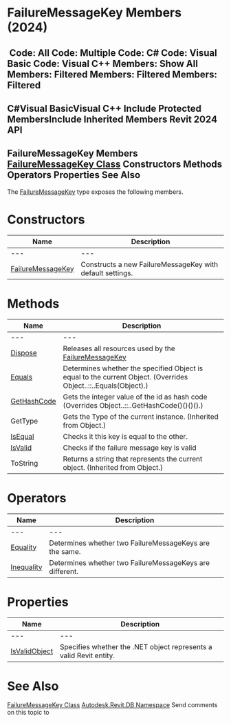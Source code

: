 # FailureMessageKey Members (2024)

﻿
 Code: All Code: Multiple Code: C# Code: Visual Basic Code: Visual C++  Members: Show All Members: Filtered Members: Filtered Members: Filtered   
---  
C#Visual BasicVisual C++
Include Protected MembersInclude Inherited Members
Revit 2024 API  
---  
FailureMessageKey Members  
[FailureMessageKey Class](f0fa1b40-5df3-ddaf-e38d-85bd438a89e3.md "FailureMessageKey Class") Constructors Methods Operators Properties See Also  
---  
The [FailureMessageKey](f0fa1b40-5df3-ddaf-e38d-85bd438a89e3.md "FailureMessageKey Class") type exposes the following members.
# Constructors
| Name | Description |
| --- | --- |
| --- | --- | --- |
| [FailureMessageKey](4b15a6d5-4fe4-f250-a142-e5012888e168.md "FailureMessageKey Constructor") | Constructs a new FailureMessageKey with default settings. |

# Methods
| Name | Description |
| --- | --- |
| --- | --- | --- |
| [Dispose](921feedc-74cd-77e5-7492-26c95b471b1d.md "Dispose Method") | Releases all resources used by the [FailureMessageKey](f0fa1b40-5df3-ddaf-e38d-85bd438a89e3.md "FailureMessageKey Class") |
| [Equals](d099aa78-971f-2302-d3fe-6cf34c3b3ccf.md "Equals Method") | Determines whether the specified Object is equal to the current Object.  (Overrides Object..::..Equals(Object).) |
| [GetHashCode](eb2ac3fc-2b19-0418-d54d-f71b7caf0bf5.md "GetHashCode Method") | Gets the integer value of the id as hash code  (Overrides Object..::..GetHashCode()()()().) |
| GetType | Gets the Type of the current instance. (Inherited from Object.) |
| [IsEqual](c022ee7f-ac8a-c7d1-83b8-2cd1ff062c47.md "IsEqual Method") | Checks it this key is equal to the other. |
| [IsValid](e16c71d4-3bb6-b39b-8417-dd874e7592e5.md "IsValid Method") | Checks if the failure message key is valid |
| ToString | Returns a string that represents the current object. (Inherited from Object.) |

# Operators
| Name | Description |
| --- | --- |
| --- | --- | --- |
| [Equality](e2563edc-eb05-9277-6683-72b8b2256764.md "Equality Operator") | Determines whether two FailureMessageKeys are the same. |
| [Inequality](93eb4d33-62bc-3146-d4eb-ede56ff150a6.md "Inequality Operator") | Determines whether two FailureMessageKeys are different. |

# Properties
| Name | Description |
| --- | --- |
| --- | --- | --- |
| [IsValidObject](09f98c70-1005-329f-e7fa-14c8d51ff38f.md "IsValidObject Property") | Specifies whether the .NET object represents a valid Revit entity. |

# See Also
[FailureMessageKey Class](f0fa1b40-5df3-ddaf-e38d-85bd438a89e3.md "FailureMessageKey Class")
[Autodesk.Revit.DB Namespace](87546ba7-461b-c646-cbb1-2cb8f5bff8b2.md "Autodesk.Revit.DB Namespace")
Send comments on this topic to 